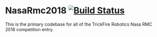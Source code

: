 # NasaRmc2018 [![Build Status](http://40.65.120.141:8080/job/Jenkins%20Build%20-%20NasaRmc2018/31/badge/icon)](http://40.65.120.141:8080/job/Jenkins%20Build%20-%20NasaRmc2018/31/)
This is the primary codebase for all of the TrickFire Robotics Nasa RMC 2018 competition entry.
